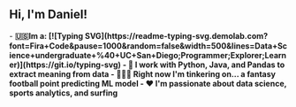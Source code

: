 <h2>Hi, I'm Daniel!</h2>
- <b>🇺🇸Im a:<b>
[![Typing SVG](https://readme-typing-svg.demolab.com?font=Fira+Code&pause=1000&random=false&width=500&lines=Data+Science+undergraduate+%40+UC+San+Diego;Programmer;Explorer;Learner)](https://git.io/typing-svg)
- <b>🐼 I work with Python, Java, and Pandas to extract meaning from data</b>
- <b>👨🏻‍💻 Right now I'm tinkering on... a fantasy football point predicting ML model</b>
- <b>❤️ I'm passionate about data science, sports analytics, and surfing</b>
